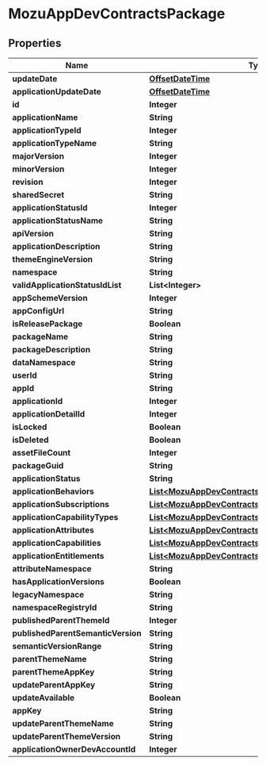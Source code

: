 
# MozuAppDevContractsPackage

## Properties
Name | Type | Description | Notes
------------ | ------------- | ------------- | -------------
**updateDate** | [**OffsetDateTime**](OffsetDateTime.md) |  |  [optional]
**applicationUpdateDate** | [**OffsetDateTime**](OffsetDateTime.md) |  |  [optional]
**id** | **Integer** |  |  [optional]
**applicationName** | **String** |  |  [optional]
**applicationTypeId** | **Integer** |  |  [optional]
**applicationTypeName** | **String** |  |  [optional]
**majorVersion** | **Integer** |  |  [optional]
**minorVersion** | **Integer** |  |  [optional]
**revision** | **Integer** |  |  [optional]
**sharedSecret** | **String** |  |  [optional]
**applicationStatusId** | **Integer** |  |  [optional]
**applicationStatusName** | **String** |  |  [optional]
**apiVersion** | **String** |  |  [optional]
**applicationDescription** | **String** |  |  [optional]
**themeEngineVersion** | **String** |  |  [optional]
**namespace** | **String** |  |  [optional]
**validApplicationStatusIdList** | **List&lt;Integer&gt;** |  |  [optional]
**appSchemeVersion** | **Integer** |  |  [optional]
**appConfigUrl** | **String** |  |  [optional]
**isReleasePackage** | **Boolean** |  |  [optional]
**packageName** | **String** |  |  [optional]
**packageDescription** | **String** |  |  [optional]
**dataNamespace** | **String** |  |  [optional]
**userId** | **String** |  |  [optional]
**appId** | **String** |  |  [optional]
**applicationId** | **Integer** |  |  [optional]
**applicationDetailId** | **Integer** |  |  [optional]
**isLocked** | **Boolean** |  |  [optional]
**isDeleted** | **Boolean** |  |  [optional]
**assetFileCount** | **Integer** |  |  [optional]
**packageGuid** | **String** |  |  [optional]
**applicationStatus** | **String** |  |  [optional]
**applicationBehaviors** | [**List&lt;MozuAppDevContractsApplicationBehavior&gt;**](MozuAppDevContractsApplicationBehavior.md) |  |  [optional]
**applicationSubscriptions** | [**List&lt;MozuAppDevContractsApplicationSubscription&gt;**](MozuAppDevContractsApplicationSubscription.md) |  |  [optional]
**applicationCapabilityTypes** | [**List&lt;MozuAppDevContractsApplicationCapabilityType&gt;**](MozuAppDevContractsApplicationCapabilityType.md) |  |  [optional]
**applicationAttributes** | [**List&lt;MozuAppDevContractsApplicationAttribute&gt;**](MozuAppDevContractsApplicationAttribute.md) |  |  [optional]
**applicationCapabilities** | [**List&lt;MozuAppDevContractsApplicationCapability&gt;**](MozuAppDevContractsApplicationCapability.md) |  |  [optional]
**applicationEntitlements** | [**List&lt;MozuAppDevContractsApplicationEntitlement&gt;**](MozuAppDevContractsApplicationEntitlement.md) |  |  [optional]
**attributeNamespace** | **String** |  |  [optional]
**hasApplicationVersions** | **Boolean** |  |  [optional]
**legacyNamespace** | **String** |  |  [optional]
**namespaceRegistryId** | **String** |  |  [optional]
**publishedParentThemeId** | **Integer** |  |  [optional]
**publishedParentSemanticVersion** | **String** |  |  [optional]
**semanticVersionRange** | **String** |  |  [optional]
**parentThemeName** | **String** |  |  [optional]
**parentThemeAppKey** | **String** |  |  [optional]
**updateParentAppKey** | **String** |  |  [optional]
**updateAvailable** | **Boolean** |  |  [optional]
**appKey** | **String** |  |  [optional]
**updateParentThemeName** | **String** |  |  [optional]
**updateParentThemeVersion** | **String** |  |  [optional]
**applicationOwnerDevAccountId** | **Integer** |  |  [optional]



